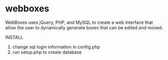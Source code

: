 webboxes
========

WebBoxes uses jQuery, PHP, and MySQL to create a web interface that allow the user to dynamically generate boxes that can be edited and moved.

INSTALL
1. change sql login information in config.php
2. run setup.php to create database

